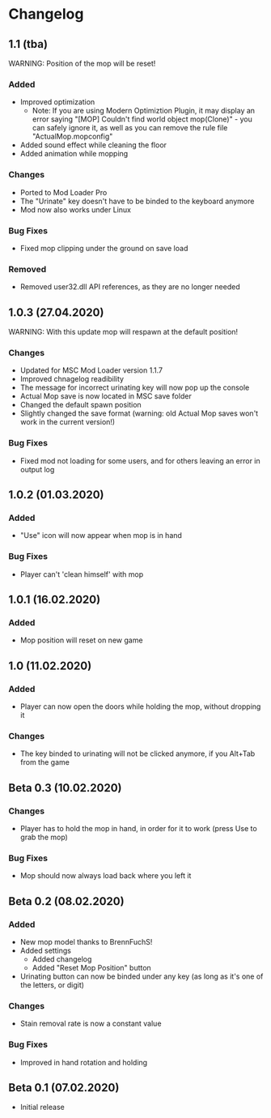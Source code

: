# Changelog

## 1.1 (tba)

WARNING: Position of the mop will be reset!

### Added

- Improved optimization
  - Note: If you are using Modern Optimiztion Plugin, it may display an error saying "[MOP] Couldn't find world object mop(Clone)" - you can safely ignore it, as well as you can remove the rule file "ActualMop.mopconfig"
- Added sound effect while cleaning the floor
- Added animation while mopping

### Changes

- Ported to Mod Loader Pro
- The "Urinate" key doesn't have to be binded to the keyboard anymore
- Mod now also works under Linux

### Bug Fixes

- Fixed mop clipping under the ground on save load

### Removed

- Removed user32.dll API references, as they are no longer needed

## 1.0.3 (27.04.2020)

WARNING: With this update mop will respawn at the default position!

### Changes

- Updated for MSC Mod Loader version 1.1.7
- Improved chnagelog readibility
- The message for incorrect urinating key will now pop up the console
- Actual Mop save is now located in MSC save folder
- Changed the default spawn position
- Slightly changed the save format (warning: old Actual Mop saves won't work in the current version!)

### Bug Fixes

- Fixed mod not loading for some users, and for others leaving an error in output log

## 1.0.2 (01.03.2020)

### Added

- "Use" icon will now appear when mop is in hand

### Bug Fixes

- Player can't 'clean himself' with mop

## 1.0.1 (16.02.2020)

### Added

- Mop position will reset on new game

## 1.0 (11.02.2020)

### Added

- Player can now open the doors while holding the mop, without dropping it

### Changes

- The key binded to urinating will not be clicked anymore, if you Alt+Tab from the game

## Beta 0.3 (10.02.2020)

### Changes

- Player has to hold the mop in hand, in order for it to work (press Use to grab the mop)

### Bug Fixes

- Mop should now always load back where you left it

## Beta 0.2 (08.02.2020)

### Added

- New mop model thanks to BrennFuchS!
- Added settings
  - Added changelog
  - Added "Reset Mop Position" button
- Urinating button can now be binded under any key (as long as it's one of the letters, or digit)

### Changes

- Stain removal rate is now a constant value

### Bug Fixes

- Improved in hand rotation and holding

## Beta 0.1 (07.02.2020)

- Initial release
